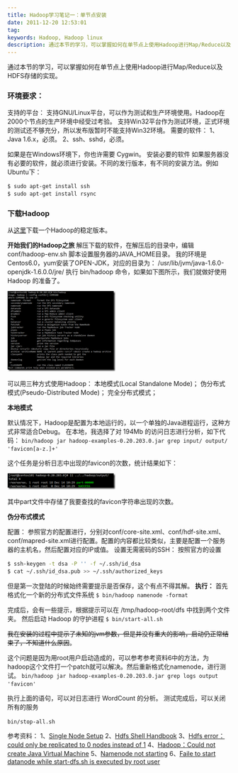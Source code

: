 ```yaml
---
title: Hadoop学习笔记一：单节点安装
date: 2011-12-20 12:53:01
tag: 
keywords: Hadoop, Hadoop linux
description: 通过本节的学习，可以掌握如何在单节点上使用Hadoop进行Map/Reduce以及HDFS存储的实现。
---
```


通过本节的学习，可以掌握如何在单节点上使用Hadoop进行Map/Reduce以及HDFS存储的实现。

### **环境要求：**

支持的平台：
支持GNU/Linux平台，可以作为测试和生产环境使用。Hadoop在2000个节点的生产环境中经受过考验。
支持Win32平台作为测试环境，正式环境的测试还不够充分，所以发布版暂时不能支持Win32环境。
需要的软件：
1、Java 1.6.x，必须。
2、ssh、sshd，必须。

如果是在Windows环境下，你也许需要 Cygwin。
安装必要的软件
如果服务器没有必要的软件，就必须进行安装。不同的发行版本，有不同的安装方法。例如Ubuntu下：
```sh
$ sudo apt-get install ssh
$ sudo apt-get install rsync
```

### **下载Hadoop**

从[这里](http://hadoop.apache.org/core/releases.html)下载一个Hadoop的稳定版本。

**开始我们的Hadoop之旅**
解压下载的软件，在解压后的目录中，编辑 conf/hadoop-env.sh 脚本设置服务器的JAVA_HOME目录。
我的环境是 Centos6.0，yum安装了OPEN-JDK，对应的目录为：
/usr/lib/jvm/java-1.6.0-openjdk-1.6.0.0/jre/
执行 bin/hadoop 命令，如果如下图所示，我们就做好使用 Hadoop 的准备了。

![](20111220-hadoop-introduce/201112201253263344.png)

可以用三种方式使用Hadoop：
本地模式(Local Standalone Mode)；
伪分布式模式(Pseudo-Distributed Mode)；
完全分布式模式；

**本地模式**

默认情况下，Hadoop是配置为本地运行的，以一个单独的Java进程运行，这种方式非常适合Debug。
在本地，我选择了对 194Mb 的访问日志进行分析，如下代码：
`bin/hadoop jar hadoop-examples-0.20.203.0.jar grep input/ output/ 'favicon[a-z.]+'`

这个任务是分析日志中出现的favicon的次数，统计结果如下：

![](20111220-hadoop-introduce/201112201253265886.png)

其中part文件中存储了我要查找的favicon字符串出现的次数。

**伪分布式模式**

配置：
参照官方的配置进行，分别对conf/core-site.xml、conf/hdf-site.xml、conf/mapred-site.xml进行配置。配置的内容都比较类似，主要是配置一个服务器的主机名，然后配置对应的IP或值。
设置无需密码的SSH：
按照官方的设置
```sh
$ ssh-keygen -t dsa -P '' -f ~/.ssh/id_dsa
$ cat ~/.ssh/id_dsa.pub >> ~/.ssh/authorized_keys
```

但是第一次登陆的时候始终需要提示是否保存，这个有点不得其解。
**执行：**
首先格式化一个新的分布式文件系统
`$ bin/hadoop namenode -format`

完成后，会有一些提示，根据提示可以在 /tmp/hadoop-root/dfs 中找到两个文件夹。
然后启动 Hadoop 的守护进程
`$ bin/start-all.sh`

~~我在安装的过程中提示了未知的jvm参数，但是并没有重大的影响，启动仍正常结束了，不知道什么原因~~。

这个问题是因为用root用户启动造成的，可以参考参考资料6中的方法，为hadoop这个文件打一个patch就可以解决。然后重新格式化namenode，进行测试。
`bin/hadoop jar hadoop-examples-0.20.203.0.jar grep logs output 'favicon'`

执行上面的语句，可以对日志进行 WordCount 的分析。
测试完成后，可以关闭所有的服务

`bin/stop-all.sh`

参考资料：
1、[Single Node Setup](http://hadoop.apache.org/common/docs/stable/single_node_setup.html)
2、[Hdfs Shell Handbook](http://hadoop.apache.org/common/docs/r0.20.0/hdfs_shell.html#put)
3、[Hdfs error：could only be replicated to 0 nodes instead of 1](http://stackoverflow.com/questions/5293446/hdfs-error-could-only-be-replicated-to-0-nodes-instead-of-1)
4、[Hadoop：Could not create Java Virtual Machine](http://www.koopman.me/2009/04/hadoop-0183-could-not-create-the-java-virtual-machine/)
5、[Namenode not starting](http://lucene.472066.n3.nabble.com/Namenode-not-starting-td3302351.html)
6、[Faile to start datanode while start-dfs.sh is executed by root user](https://issues.apache.org/jira/browse/HDFS-1943)
